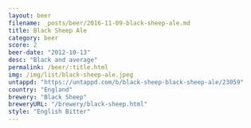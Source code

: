 ```yaml
---
layout: beer
filename: _posts/beer/2016-11-09-black-sheep-ale.md
title: Black Sheep Ale
category: beer
score: 2
beer-date: "2012-10-13"
desc: "Black and average"
permalink: /beer/:title.html
img: /img/list/black-sheep-ale.jpeg
untappd: "https://untappd.com/b/black-sheep-black-sheep-ale/23059"
country: "England"
brewery: "Black Sheep"
breweryURL: "/brewery/black-sheep.html"
style: "English Bitter"
---
```

